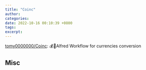 ```yaml
---
title: "Coinc"
author: 
categories: 
date: 2022-10-16 00:10:39 +0800
tags: 
excerpt: 
---
```





[tomy0000000/Coinc](https://github.com/tomy0000000/Coinc): 💰💱Alfred Workflow for currencies conversion





## Misc





